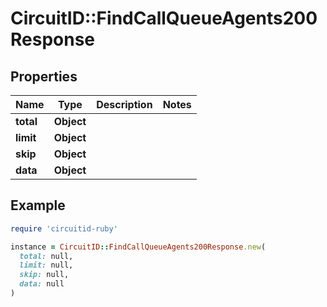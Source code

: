 # CircuitID::FindCallQueueAgents200Response

## Properties

| Name | Type | Description | Notes |
| ---- | ---- | ----------- | ----- |
| **total** | **Object** |  |  |
| **limit** | **Object** |  |  |
| **skip** | **Object** |  |  |
| **data** | **Object** |  |  |

## Example

```ruby
require 'circuitid-ruby'

instance = CircuitID::FindCallQueueAgents200Response.new(
  total: null,
  limit: null,
  skip: null,
  data: null
)
```

